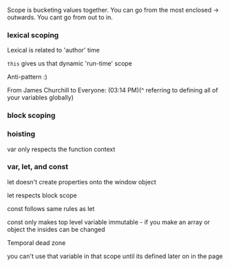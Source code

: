 Scope is bucketing values together. You can go from the most enclosed → outwards. You cant go from out to in.

### lexical scoping

Lexical is related to 'author' time

`this` gives us that dynamic 'run-time' scope

Anti-pattern :)

From James Churchill to Everyone: (03:14 PM)(^ referring to defining all of your variables globally)

### block scoping

### hoisting

var only respects the function context

### var, let, and const

let doesn't create properties onto the window object

let respects block scope

const follows same rules as let

const only makes top level variable immutable - if you make an array or object the insides can be changed

Temporal dead zone

you can't use that variable in that scope until its defined later on in the page
